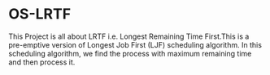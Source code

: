 # OS-LRTF
This Project is all about LRTF i.e. Longest Remaining Time First.This is a pre-emptive version of Longest Job First (LJF) scheduling algorithm. In this scheduling algorithm, we find the process with maximum remaining time and then process it.
